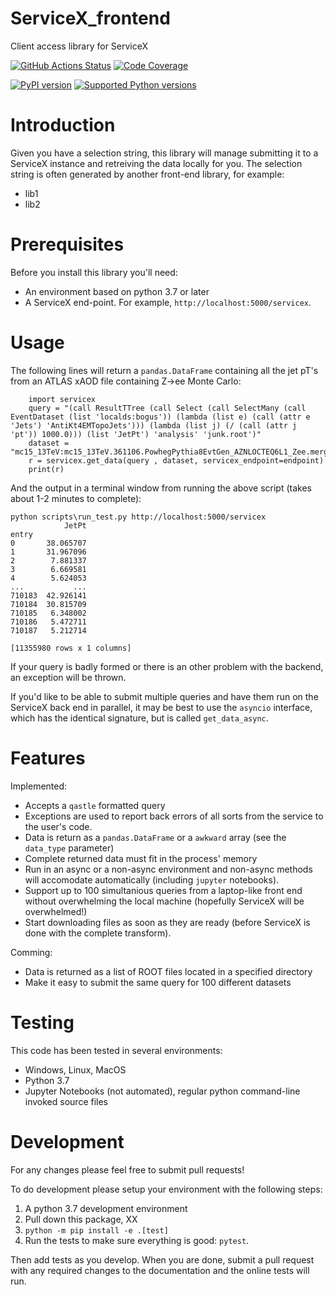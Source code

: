 # ServiceX_frontend
 Client access library for ServiceX

[![GitHub Actions Status](https://github.com/ssl-hep/ServiceX_frontend/workflows/CI/CD/badge.svg)](https://github.com/ssl-hep/ServiceX_frontend/actions)
[![Code Coverage](https://codecov.io/gh/ssl-hep/ServiceX_frontend/graph/badge.svg)](https://codecov.io/gh/ssl-hep/ServiceX_frontend)

[![PyPI version](https://badge.fury.io/py/ServiceX-fe.svg)](https://badge.fury.io/py/servicex)
[![Supported Python versions](https://img.shields.io/pypi/pyversions/servicex.svg)](https://pypi.org/project/servicex/)

# Introduction

Given you have a selection string, this library will manage submitting it to a ServiceX instance and retreiving the data locally for you.
The selection string is often generated by another front-end library, for example:

- lib1
- lib2

# Prerequisites

Before you install this library you'll need:

- An environment based on python 3.7 or later
- A ServiceX end-point. For example, `http://localhost:5000/servicex`.

# Usage

The following lines will return a `pandas.DataFrame` containing all the jet pT's from an ATLAS xAOD file containing Z->ee Monte Carlo:

```
    import servicex
    query = "(call ResultTTree (call Select (call SelectMany (call EventDataset (list 'localds:bogus')) (lambda (list e) (call (attr e 'Jets') 'AntiKt4EMTopoJets'))) (lambda (list j) (/ (call (attr j 'pt')) 1000.0))) (list 'JetPt') 'analysis' 'junk.root')"
    dataset = "mc15_13TeV:mc15_13TeV.361106.PowhegPythia8EvtGen_AZNLOCTEQ6L1_Zee.merge.DAOD_STDM3.e3601_s2576_s2132_r6630_r6264_p2363_tid05630052_00"
    r = servicex.get_data(query , dataset, servicex_endpoint=endpoint)
    print(r)
```
And the output in a terminal window from running the above script (takes about 1-2 minutes to complete):
```
python scripts\run_test.py http://localhost:5000/servicex
            JetPt
entry
0       38.065707
1       31.967096
2        7.881337
3        6.669581
4        5.624053
...           ...
710183  42.926141
710184  30.815709
710185   6.348002
710186   5.472711
710187   5.212714

[11355980 rows x 1 columns]
```

If your query is badly formed or there is an other problem with the backend, an exception will be thrown.

If you'd like to be able to submit multiple queries and have them run on the ServiceX back end in parallel, it may be best to use the `asyncio` interface, which has the identical signature, but is called `get_data_async`.

# Features

Implemented:

- Accepts a `qastle` formatted query
- Exceptions are used to report back errors of all sorts from the service to the user's code.
- Data is return as a `pandas.DataFrame` or a  `awkward` array (see the `data_type` parameter)
- Complete returned data must fit in the process' memory
- Run in an async or a non-async environment and non-async methods will accomodate automatically (including `jupyter` notebooks).
- Support up to 100 simultanious queries from a laptop-like front end without overwhelming the local machine (hopefully ServiceX will be overwhelmed!)
- Start downloading files as soon as they are ready (before ServiceX is done with the complete transform).

Comming:

- Data is returned as a list of ROOT files located in a specified directory
- Make it easy to submit the same query for 100 different datasets

# Testing

This code has been tested in several environments:

- Windows, Linux, MacOS
- Python 3.7
- Jupyter Notebooks (not automated), regular python command-line invoked source files

# Development

For any changes please feel free to submit pull requests!

To do development please setup your environment with the following steps:

1. A python 3.7 development environment
1. Pull down this package, XX
1. `python -m pip install -e .[test]`
1. Run the tests to make sure everything is good: `pytest`.

Then add tests as you develop. When you are done, submit a pull request with any required changes to the documentation and the online tests will run.
